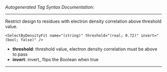 _Autogenerated Tag Syntax Documentation:_

---
Restrict design to residues with electron density correlation above threshold value.

```
<SelectByDensityFit name="(string)" threshold="(real; 0.72)" invert="(bool; false)" />
```

-   **threshold**: threshold value, electron density correlation must be above to pass
-   **invert**: invert_ flips the Boolean when true

---
